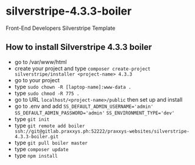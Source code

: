 # silverstripe-4.3.3-boiler

Front-End Developers Silverstripe Template

## How to install Silverstripe 4.3.3 boiler

- go to /var/www/html
- create your project and type ```composer create-project silverstripe/installer <project-name> 4.3.3```
- go to your project
- type ```sudo chown -R [laptop-name]:www-data .```
- type ```sudo chmod -R 775 .```
- go to URL ```localhost/<project-name>/public``` then set up and install
- go to .env and add
```SS_DEFAULT_ADMIN_USERNAME='admin'```
```SS_DEFAULT_ADMIN_PASSWORD='admin'```
```SS_ENVIRONMENT_TYPE='dev'```
- type ```git init```
- type ```git remote add boiler ssh://git@gitlab.praxxys.ph:52222/praxxys-websites/silverstripe-4.3.3-boiler.git```
- type ```git pull boiler master```
- type ```composer update```
- type ```npm install```
